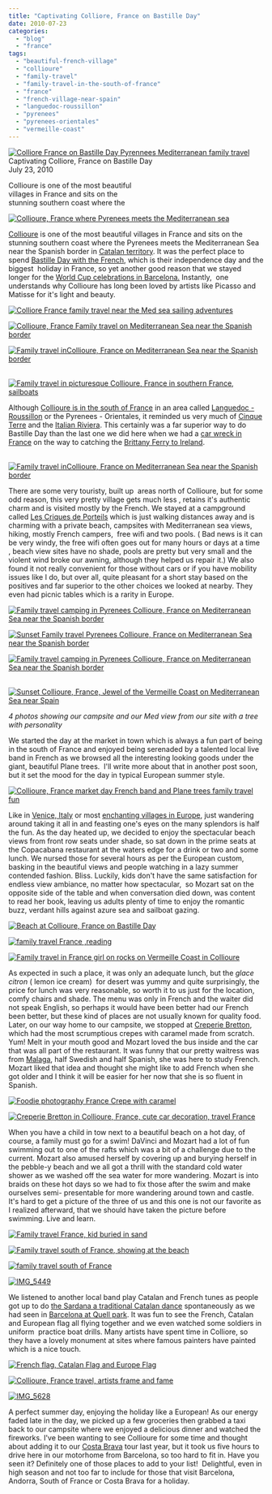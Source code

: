 ```yaml
---
title: "Captivating Colliore, France on Bastille Day"
date: 2010-07-23
categories: 
  - "blog"
  - "france"
tags: 
  - "beautiful-french-village"
  - "collioure"
  - "family-travel"
  - "family-travel-in-the-south-of-france"
  - "france"
  - "french-village-near-spain"
  - "languedoc-roussillon"
  - "pyrenees"
  - "pyrenees-orientales"
  - "vermeille-coast"
---
```


 [![Colliore France on Bastille Day Pyrennees Mediterranean family travel](https://pub-ac94b3f306b24c0dba4238943c97f2e1.r2.dev/6a00e5502a95078833013485a3336c970c.jpg "Colliore France on Bastille Day Pyrennees Mediterranean family travel")](https://pub-ac94b3f306b24c0dba4238943c97f2e1.r2.dev/6a00e5502a95078833013485a3336c970c.jpg) Captivating Colliore, France on Bastille Day  
July 23, 2010

Collioure is one of the most beautiful  
villages in France and sits on the  
stunning southern coast where the

<!--more-->

[![Collioure, France where Pyrenees meets the Mediterranean sea](https://pub-ac94b3f306b24c0dba4238943c97f2e1.r2.dev/6a00e5502a95078833013485a3341f970c.jpg "Collioure, France where Pyrenees meets the Mediterranean sea")](https://pub-ac94b3f306b24c0dba4238943c97f2e1.r2.dev/6a00e5502a95078833013485a3341f970c.jpg)

[Collioure](http://en.wikipedia.org/wiki/Collioure) is one of the most beautiful villages in France and sits on the stunning southern coast where the Pyrenees meets the Mediterranean Sea near the Spanish border in [Catalan territory](http://en.wikipedia.org/wiki/Catalan_people). It was the perfect place to spend [Bastille Day with the French](http://en.wikipedia.org/wiki/Bastille_Day), which is their independence day and the biggest  holiday in France, so yet another good reason that we stayed longer for the [World Cup celebrations in Barcelona.](http://soultravelers3new.local/2010/07/watching-spain-win-the-world-cup-in-barcelona-celebrations-fifa-football-fever-europe-travel-resort.html) Instantly,  one understands why Collioure has long been loved by artists like Picasso and Matisse for it's light and beauty.

[![Colliore France family travel near the Med sea sailing adventures](https://pub-ac94b3f306b24c0dba4238943c97f2e1.r2.dev/6a00e5502a95078833013485a33983970c.jpg "Colliore France family travel near the Med sea sailing adventures")](https://pub-ac94b3f306b24c0dba4238943c97f2e1.r2.dev/6a00e5502a95078833013485a33983970c.jpg)

[![Collioure, France Family travel on Mediterranean Sea near the Spanish border ](https://pub-ac94b3f306b24c0dba4238943c97f2e1.r2.dev/6a00e5502a95078833013485a3699f970c.jpg "Collioure, France Family travel on Mediterranean Sea near the Spanish border ")](https://pub-ac94b3f306b24c0dba4238943c97f2e1.r2.dev/6a00e5502a95078833013485a3699f970c.jpg)  

[![Family travel inCollioure, France on Mediterranean Sea near the Spanish border ](https://pub-ac94b3f306b24c0dba4238943c97f2e1.r2.dev/6a00e5502a95078833013485a33b61970c.jpg "Family travel inCollioure, France on Mediterranean Sea near the Spanish border ")](https://pub-ac94b3f306b24c0dba4238943c97f2e1.r2.dev/6a00e5502a95078833013485a33b61970c.jpg) 

[![Family travel in picturesque Collioure, France in southern France, sailboats](https://pub-ac94b3f306b24c0dba4238943c97f2e1.r2.dev/6a00e5502a950788330133f27ed34a970b.jpg "Family travel in picturesque Collioure, France in southern France, sailboats")](https://pub-ac94b3f306b24c0dba4238943c97f2e1.r2.dev/6a00e5502a950788330133f27ed34a970b.jpg)  
  
Although [Collioure is in the south of France](http://www.collioure.com/gb/index-gb.htm) in an area called [Languedoc - Roussillon](http://en.wikipedia.org/wiki/Languedoc-Roussillon) or the Pyrenees - Orientales, it reminded us very much of [Cinque Terre](http://soultravelers3new.local/2009/07/7-best-reasons-to-travel-cinque-terre-italy.html) and the [Italian Riviera](http://soultravelers3new.local/2009/07/family-travel-photo-italy.html). This certainly was a far superior way to do Bastille Day than the last one we did here when we had a [car wreck in France](http://soultravelers3new.local/2010/06/car-wreck-in-france-dealing-with-disaster-road-trip-nightmare-car-accident-abroad-insurance-problems.html) on the way to catching the [Brittany Ferry to Ireland](http://soultravelers3new.local/2010/06/car-wreck-in-france-dealing-with-disaster-road-trip-nightmare-car-accident-abroad-insurance-problems.html). 

  [![Family travel inCollioure, France on Mediterranean Sea near the Spanish border ](https://pub-ac94b3f306b24c0dba4238943c97f2e1.r2.dev/6a00e5502a95078833013485a3869f970c.jpg "Family travel inCollioure, France on Mediterranean Sea near the Spanish border ")](https://pub-ac94b3f306b24c0dba4238943c97f2e1.r2.dev/6a00e5502a95078833013485a3869f970c.jpg)  
  
There are some very touristy, built up  areas north of Collioure, but for some odd reason, this very pretty village gets much less , retains it's authentic charm and is visited mostly by the French. We stayed at a campground called [Les Criques de Porteils](http://www.lescriques.com/) which is just walking distances away and is charming with a private beach, campsites with Mediterranean sea views, hiking, mostly French campers,  free wifi and two pools. ( Bad news is it can be very windy, the free wifi often goes out for many hours or days at a time , beach view sites have no shade, pools are pretty but very small and the violent wind broke our awning, although they helped us repair it.) We also found it not really convenient for those without cars or if you have mobility issues like I do, but over all, quite pleasant for a short stay based on the positives and far superior to the other choices we looked at nearby. They even had picnic tables which is a rarity in Europe.

[![Family travel camping in Pyrenees Collioure, France on Mediterranean Sea near the Spanish border ](https://pub-ac94b3f306b24c0dba4238943c97f2e1.r2.dev/6a00e5502a95078833013485a36269970c.jpg "Family travel camping in Pyrenees Collioure, France on Mediterranean Sea near the Spanish border ")](https://pub-ac94b3f306b24c0dba4238943c97f2e1.r2.dev/6a00e5502a95078833013485a36269970c.jpg)

[![Sunset Family travel Pyrenees Collioure, France on Mediterranean Sea near the Spanish border ](https://pub-ac94b3f306b24c0dba4238943c97f2e1.r2.dev/6a00e5502a95078833013485a36360970c.jpg "Sunset Family travel Pyrenees Collioure, France on Mediterranean Sea near the Spanish border ")](https://pub-ac94b3f306b24c0dba4238943c97f2e1.r2.dev/6a00e5502a95078833013485a36360970c.jpg)

[![Family travel camping in Pyrenees Collioure, France on Mediterranean Sea near the Spanish border ](https://pub-ac94b3f306b24c0dba4238943c97f2e1.r2.dev/6a00e5502a950788330133f27ee541970b.jpg "Family travel camping in Pyrenees Collioure, France on Mediterranean Sea near the Spanish border ")](https://pub-ac94b3f306b24c0dba4238943c97f2e1.r2.dev/6a00e5502a950788330133f27ee541970b.jpg) 

[![Sunset Collioure, France, Jewel of the Vermeille Coast on Mediterranean Sea near Spain](https://pub-ac94b3f306b24c0dba4238943c97f2e1.r2.dev/6a00e5502a95078833013485a36bf4970c.jpg "Sunset Collioure, France, Jewel of the Vermeille Coast on Mediterranean Sea near Spain")](https://pub-ac94b3f306b24c0dba4238943c97f2e1.r2.dev/6a00e5502a95078833013485a36bf4970c.jpg)

_4 photos showing our campsite and our Med view from our site with a tree with personality_  

We started the day at the market in town which is always a fun part of being in the south of France and enjoyed being serenaded by a talented local live band in French as we browsed all the interesting looking goods under the giant, beautiful Plane trees.  I'll write more about that in another post soon, but it set the mood for the day in typical European summer style. 

[![Collioure, France market day French band and Plane trees family travel fun](https://pub-ac94b3f306b24c0dba4238943c97f2e1.r2.dev/6a00e5502a950788330133f27eff50970b.jpg "Collioure, France market day French band and Plane trees family travel fun")](https://pub-ac94b3f306b24c0dba4238943c97f2e1.r2.dev/6a00e5502a950788330133f27eff50970b.jpg)  
  
  
Like in [Venice, Italy](http://soultravelers3new.local/2007/05/venezia.html) or most [enchanting villages in Europe](http://soultravelers3new.local/2008/08/oooh-obidos.html#more), just wandering around taking it all in and feasting one's eyes on the many splendors is half the fun. As the day heated up, we decided to enjoy the spectacular beach views from front row seats under shade, so sat down in the prime seats at the Copacabana restaurant at the waters edge for a drink or two and some lunch. We nursed those for several hours as per the European custom, basking in the beautiful views and people watching in a lazy summer contended fashion. Bliss. Luckily, kids don't have the same satisfaction for endless view ambiance, no matter how spectacular,  so Mozart sat on the opposite side of the table and when conversation died down, was content to read her book, leaving us adults plenty of time to enjoy the romantic buzz, verdant hills against azure sea and sailboat gazing.

[![Beach at Collioure, France on Bastille Day](https://pub-ac94b3f306b24c0dba4238943c97f2e1.r2.dev/6a00e5502a950788330133f27f0a3f970b.jpg "Beach at Collioure, France on Bastille Day")](https://pub-ac94b3f306b24c0dba4238943c97f2e1.r2.dev/6a00e5502a950788330133f27f0a3f970b.jpg) 

  
[![family travel France ,reading](https://pub-ac94b3f306b24c0dba4238943c97f2e1.r2.dev/6a00e5502a950788330133f27f0d5a970b.jpg "family travel France ,reading")](https://pub-ac94b3f306b24c0dba4238943c97f2e1.r2.dev/6a00e5502a950788330133f27f0d5a970b.jpg) 

[![Family travel in France girl on rocks on Vermeille Coast in Collioure](https://pub-ac94b3f306b24c0dba4238943c97f2e1.r2.dev/6a00e5502a95078833013485a3907a970c.jpg "Family travel in France girl on rocks on Vermeille Coast in Collioure")](https://pub-ac94b3f306b24c0dba4238943c97f2e1.r2.dev/6a00e5502a95078833013485a3907a970c.jpg)  
  
  
  
As expected in such a place, it was only an adequate lunch, but the _glace citron_ ( lemon ice cream)  for desert was yummy and quite surprisingly, the price for lunch was very reasonable, so worth it to us just for the location, comfy chairs and shade. The menu was only in French and the waiter did not speak English, so perhaps it would have been better had our French been better, but these kind of places are not usually known for quality food. Later, on our way home to our campsite, we stopped at [Creperie Bretton](http://www.youtube.com/watch?v=L4zKU50cKkI), which had the most scrumptious crepes with caramel made from scratch. Yum! Melt in your mouth good and Mozart loved the bus inside and the car that was all part of the restaurant. It was funny that our pretty waitress was from [Malaga](http://soultravelers3new.local/2008/06/malaga-marbella.html?cid=117371042), half Swedish and half Spanish, she was here to study French. Mozart liked that idea and thought she might like to add French when she got older and I think it will be easier for her now that she is so fluent in Spanish.

[![Foodie photography France Crepe with caramel](https://pub-ac94b3f306b24c0dba4238943c97f2e1.r2.dev/6a00e5502a950788330133f27f1846970b.jpg "Foodie photography France Crepe with caramel")](https://pub-ac94b3f306b24c0dba4238943c97f2e1.r2.dev/6a00e5502a950788330133f27f1846970b.jpg) 

[![Creperie Bretton in Collioure, France, cute car decoration, travel France](https://pub-ac94b3f306b24c0dba4238943c97f2e1.r2.dev/6a00e5502a95078833013485a39e9a970c.jpg "Creperie Bretton in Collioure, France, cute car decoration, travel France")](https://pub-ac94b3f306b24c0dba4238943c97f2e1.r2.dev/6a00e5502a95078833013485a39e9a970c.jpg)  
  
When you have a child in tow next to a beautiful beach on a hot day, of course, a family must go for a swim! DaVinci and Mozart had a lot of fun swimming out to one of the rafts which was a bit of a challenge due to the current. Mozart also amused herself by covering up and burying herself in the pebble-y beach and we all got a thrill with the standard cold water shower as we washed off the sea water for more wandering. Mozart is into braids on these hot days so we had to fix those after the swim and make ourselves semi- presentable for more wandering around town and castle. It's hard to get a picture of the three of us and this one is not our favorite as I realized afterward, that we should have taken the picture before swimming. Live and learn. 

[![Family travel France, kid buried in sand ](https://pub-ac94b3f306b24c0dba4238943c97f2e1.r2.dev/6a00e5502a950788330133f27f1a7f970b.jpg "Family travel France, kid buried in sand ")](https://pub-ac94b3f306b24c0dba4238943c97f2e1.r2.dev/6a00e5502a950788330133f27f1a7f970b.jpg) 

[![Family travel south of France, showing at the beach](https://pub-ac94b3f306b24c0dba4238943c97f2e1.r2.dev/6a00e5502a950788330133f27f1cc2970b.jpg "Family travel south of France, showing at the beach")](https://pub-ac94b3f306b24c0dba4238943c97f2e1.r2.dev/6a00e5502a950788330133f27f1cc2970b.jpg)

[![family travel south of France](https://pub-ac94b3f306b24c0dba4238943c97f2e1.r2.dev/6a00e5502a950788330133f27f1dc5970b.jpg "family travel south of France")](https://pub-ac94b3f306b24c0dba4238943c97f2e1.r2.dev/6a00e5502a950788330133f27f1dc5970b.jpg) 

[![IMG_5449](https://pub-ac94b3f306b24c0dba4238943c97f2e1.r2.dev/6a00e5502a950788330133f27f1ea1970b.jpg)](http://soultravelers3new.local/wp-content/uploads/wp-content/uploads/2025/09/6a00e5502a950788330133f27f1ea1970b.jpg)  
  
We listened to another local band play Catalan and French tunes as people got up to do [the Sardana a traditional Catalan dance](http://en.wikipedia.org/wiki/Sardana) spontaneously as we had seen in [Barcelona at Quell park](http://soultravelers3new.local/2007/05/bye-bye-barcelo.html). It was fun to see the French, Catalan and European flag all flying together and we even watched some soldiers in uniform  practice boat drills. Many artists have spent time in Colliore, so they have a lovely monument at sites where famous painters have painted which is a nice touch. 

[![French flag, Catalan Flag and Europe Flag](https://pub-ac94b3f306b24c0dba4238943c97f2e1.r2.dev/6a00e5502a95078833013485a3a985970c.jpg "French flag, Catalan Flag and Europe Flag")](https://pub-ac94b3f306b24c0dba4238943c97f2e1.r2.dev/6a00e5502a95078833013485a3a985970c.jpg) 

[![Collioure, France travel, artists frame and fame](https://pub-ac94b3f306b24c0dba4238943c97f2e1.r2.dev/6a00e5502a95078833013485a3ab05970c.jpg "Collioure, France travel, artists frame and fame")](https://pub-ac94b3f306b24c0dba4238943c97f2e1.r2.dev/6a00e5502a95078833013485a3ab05970c.jpg) 

[![IMG_5628](https://pub-ac94b3f306b24c0dba4238943c97f2e1.r2.dev/6a00e5502a950788330133f27f78ad970b.jpg)](https://pub-ac94b3f306b24c0dba4238943c97f2e1.r2.dev/6a00e5502a950788330133f27f78ad970b.jpg)  
  
A perfect summer day, enjoying the holiday like a European! As our energy faded late in the day, we picked up a few groceries then grabbed a taxi back to our campsite where we enjoyed a delicious dinner and watched the fireworks. I've been wanting to see Collioure for some time and thought about adding it to our [Costa Brava](http://soultravelers3new.local/2009/07/top-10-costa-brava-secret-gems-spain.html) tour last year, but it took us five hours to drive here in our motorhome from Barcelona, so too hard to fit in. Have you seen it? Definitely one of those places to add to your list!  Delightful, even in high season and not too far to include for those that visit Barcelona, Andorra, South of France or Costa Brava for a holiday.
